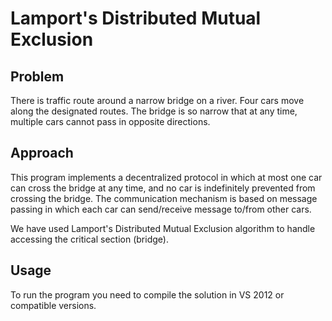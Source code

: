 Lamport's Distributed Mutual Exclusion
=====================================================

Problem
-------
There is traffic route around a narrow bridge on a river. Four cars move along the designated routes. 
The bridge is so narrow that at any time, multiple cars cannot pass in opposite directions.

Approach
--------
This program implements a decentralized protocol in which at most one car can cross the bridge at any time, and no car is indefinitely prevented from crossing the bridge.
The communication mechanism is based on message passing in which each car can send/receive message to/from other cars.

We have used Lamport's Distributed Mutual Exclusion algorithm to handle accessing the critical section (bridge).

Usage
-----
To run the program you need to compile the solution in VS 2012 or compatible versions.



